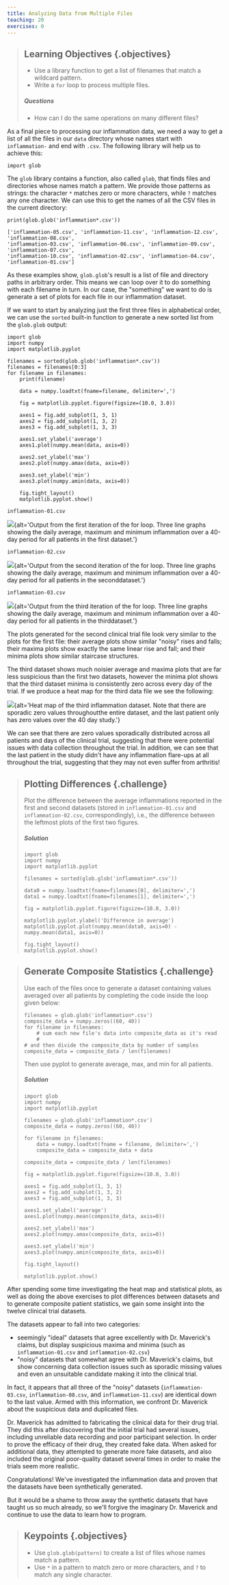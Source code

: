 ```yaml
---
title: Analyzing Data from Multiple Files
teaching: 20
exercises: 0
---
```


> ## Learning Objectives {.objectives}
> 
> * Use a library function to get a list of filenames that match a wildcard pattern.
> * Write a `for` loop to process multiple files.
> 
> ##### Questions
> 
> * How can I do the same operations on many different files?


As a final piece to processing our inflammation data, we need a way to get a list of all the files
in our `data` directory whose names start with `inflammation-` and end with `.csv`.
The following library will help us to achieve this:

~~~ {.python}
import glob
~~~

The `glob` library contains a function, also called `glob`,
that finds files and directories whose names match a pattern.
We provide those patterns as strings:
the character `*` matches zero or more characters,
while `?` matches any one character.
We can use this to get the names of all the CSV files in the current directory:

~~~ {.python}
print(glob.glob('inflammation*.csv'))
~~~

~~~ {.output}
['inflammation-05.csv', 'inflammation-11.csv', 'inflammation-12.csv', 'inflammation-08.csv',
'inflammation-03.csv', 'inflammation-06.csv', 'inflammation-09.csv', 'inflammation-07.csv',
'inflammation-10.csv', 'inflammation-02.csv', 'inflammation-04.csv', 'inflammation-01.csv']
~~~

As these examples show,
`glob.glob`'s result is a list of file and directory paths in arbitrary order.
This means we can loop over it
to do something with each filename in turn.
In our case,
the "something" we want to do is generate a set of plots for each file in our inflammation dataset.

If we want to start by analyzing just the first three files in alphabetical order, we can use the
`sorted` built-in function to generate a new sorted list from the `glob.glob` output:

~~~ {.python}
import glob
import numpy
import matplotlib.pyplot

filenames = sorted(glob.glob('inflammation*.csv'))
filenames = filenames[0:3]
for filename in filenames:
    print(filename)

    data = numpy.loadtxt(fname=filename, delimiter=',')

    fig = matplotlib.pyplot.figure(figsize=(10.0, 3.0))

    axes1 = fig.add_subplot(1, 3, 1)
    axes2 = fig.add_subplot(1, 3, 2)
    axes3 = fig.add_subplot(1, 3, 3)

    axes1.set_ylabel('average')
    axes1.plot(numpy.mean(data, axis=0))

    axes2.set_ylabel('max')
    axes2.plot(numpy.amax(data, axis=0))

    axes3.set_ylabel('min')
    axes3.plot(numpy.amin(data, axis=0))

    fig.tight_layout()
    matplotlib.pyplot.show()
~~~

~~~ {.output}
inflammation-01.csv
~~~

![](fig/03-loop_49_1.png){alt='Output from the first iteration of the for loop. Three line graphs showing the daily average, maximum and minimum inflammation over a 40-day period for all patients in the first dataset.'}

~~~ {.output}
inflammation-02.csv
~~~

![](fig/03-loop_49_3.png){alt='Output from the second iteration of the for loop. Three line graphs showing the daily average, maximum and minimum inflammation over a 40-day period for all patients in the seconddataset.'}

~~~ {.output}
inflammation-03.csv
~~~

![](fig/03-loop_49_5.png){alt='Output from the third iteration of the for loop. Three line graphs showing the daily average, maximum and minimum inflammation over a 40-day period for all patients in the thirddataset.'}

The plots generated for the second clinical trial file look very similar to the plots for
the first file: their average plots show similar "noisy" rises and falls; their maxima plots
show exactly the same linear rise and fall; and their minima plots show similar staircase
structures.

The third dataset shows much noisier average and maxima plots that are far less suspicious than
the first two datasets, however the minima plot shows that the third dataset minima is
consistently zero across every day of the trial. If we produce a heat map for the third data file
we see the following:

![](fig/inflammation-03-imshow.svg){alt='Heat map of the third inflammation dataset. Note that there are sporadic zero values throughoutthe entire dataset, and the last patient only has zero values over the 40 day study.'}

We can see that there are zero values sporadically distributed across all patients and days of the
clinical trial, suggesting that there were potential issues with data collection throughout the
trial. In addition, we can see that the last patient in the study didn't have any inflammation
flare-ups at all throughout the trial, suggesting that they may not even suffer from arthritis!


> ## Plotting Differences {.challenge}
> 
> Plot the difference between the average inflammations reported in the first and second datasets
> (stored in `inflammation-01.csv` and `inflammation-02.csv`, correspondingly),
> i.e., the difference between the leftmost plots of the first two figures.
> 
> ##### Solution
> 
> ~~~ {.python}
> import glob
> import numpy
> import matplotlib.pyplot
> 
> filenames = sorted(glob.glob('inflammation*.csv'))
> 
> data0 = numpy.loadtxt(fname=filenames[0], delimiter=',')
> data1 = numpy.loadtxt(fname=filenames[1], delimiter=',')
> 
> fig = matplotlib.pyplot.figure(figsize=(10.0, 3.0))
> 
> matplotlib.pyplot.ylabel('Difference in average')
> matplotlib.pyplot.plot(numpy.mean(data0, axis=0) - numpy.mean(data1, axis=0))
> 
> fig.tight_layout()
> matplotlib.pyplot.show()
> ~~~
> 


> ## Generate Composite Statistics {.challenge}
> 
> Use each of the files once to generate a dataset containing values averaged over all patients by completing the code inside the loop given below:
> 
> ~~~ {.python}
> filenames = glob.glob('inflammation*.csv')
> composite_data = numpy.zeros((60, 40))
> for filename in filenames:
>     # sum each new file's data into composite_data as it's read
>     #
> # and then divide the composite_data by number of samples
> composite_data = composite_data / len(filenames)
> ~~~
> 
> Then use pyplot to generate average, max, and min for all patients.
> 
> ##### Solution
> 
> ~~~ {.python}
> import glob
> import numpy
> import matplotlib.pyplot
> 
> filenames = glob.glob('inflammation*.csv')
> composite_data = numpy.zeros((60, 40))
> 
> for filename in filenames:
>     data = numpy.loadtxt(fname = filename, delimiter=',')
>     composite_data = composite_data + data
> 
> composite_data = composite_data / len(filenames)
> 
> fig = matplotlib.pyplot.figure(figsize=(10.0, 3.0))
> 
> axes1 = fig.add_subplot(1, 3, 1)
> axes2 = fig.add_subplot(1, 3, 2)
> axes3 = fig.add_subplot(1, 3, 3)
> 
> axes1.set_ylabel('average')
> axes1.plot(numpy.mean(composite_data, axis=0))
> 
> axes2.set_ylabel('max')
> axes2.plot(numpy.amax(composite_data, axis=0))
> 
> axes3.set_ylabel('min')
> axes3.plot(numpy.amin(composite_data, axis=0))
> 
> fig.tight_layout()
> 
> matplotlib.pyplot.show()
> ~~~


After spending some time investigating the heat map and statistical plots, as well as
doing the above exercises to plot differences between datasets and to generate composite
patient statistics, we gain some insight into the twelve clinical trial datasets.

The datasets appear to fall into two categories:

- seemingly "ideal" datasets that agree excellently with Dr. Maverick's claims,
  but display suspicious maxima and minima (such as `inflammation-01.csv` and `inflammation-02.csv`)
- "noisy" datasets that somewhat agree with Dr. Maverick's claims, but show concerning
  data collection issues such as sporadic missing values and even an unsuitable candidate
  making it into the clinical trial.

In fact, it appears that all three of the "noisy" datasets (`inflammation-03.csv`,
`inflammation-08.csv`, and `inflammation-11.csv`) are identical down to the last value.
Armed with this information, we confront Dr. Maverick about the suspicious data and
duplicated files.

Dr. Maverick has admitted to fabricating the clinical data for their drug trial. They did this after discovering that the initial trial had several issues, including unreliable data recording and poor participant selection. In order to prove the efficacy of their drug, they created fake data. When asked for additional data, they attempted to generate more fake datasets, and also included the original poor-quality dataset several times in order to make the trials seem more realistic.

Congratulations! We've investigated the inflammation data and proven that the datasets have been
synthetically generated.

But it would be a shame to throw away the synthetic datasets that have taught us so much
already, so we'll forgive the imaginary Dr. Maverick and continue to use the data to learn
how to program.


> ## Keypoints {.objectives}
> 
> * Use `glob.glob(pattern)` to create a list of files whose names match a pattern.
> * Use `*` in a pattern to match zero or more characters, and `?` to match any single character.


